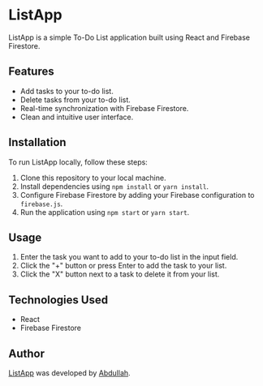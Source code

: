 # ListApp

ListApp is a simple To-Do List application built using React and Firebase Firestore.

## Features

- Add tasks to your to-do list.
- Delete tasks from your to-do list.
- Real-time synchronization with Firebase Firestore.
- Clean and intuitive user interface.

## Installation

To run ListApp locally, follow these steps:

1. Clone this repository to your local machine.
2. Install dependencies using `npm install` or `yarn install`.
3. Configure Firebase Firestore by adding your Firebase configuration to `firebase.js`.
4. Run the application using `npm start` or `yarn start`.

## Usage

1. Enter the task you want to add to your to-do list in the input field.
2. Click the "+" button or press Enter to add the task to your list.
3. Click the "X" button next to a task to delete it from your list.

## Technologies Used

- React
- Firebase Firestore

## Author

[ListApp](https://todolist-two-pearl.vercel.app/) was developed by [Abdullah](https://github.com/abdullah-21-siraj).
